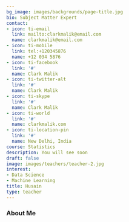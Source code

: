 ```yaml
---
bg_image: images/backgrounds/page-title.jpg
bio: Subject Matter Expert
contact:
- icon: ti-email
  link: mailto:clarkmalik@email.com
  name: clarkmalik@email.com
- icon: ti-mobile
  link: tel:+120345876
  name: +12 034 5876
- icon: ti-facebook
  link: '#'
  name: Clark Malik
- icon: ti-twitter-alt
  link: '#'
  name: Clark Malik
- icon: ti-skype
  link: '#'
  name: Clark Malik
- icon: ti-world
  link: '#'
  name: clarkmalik.com
- icon: ti-location-pin
  link: '#'
  name: New Delhi, India
course: Statistics
description: You will see soon
draft: false
image: images/teachers/teacher-2.jpg
interest:
- Data Science
- Machine Learning 
title: Husain
type: teacher
---
```


### About Me

